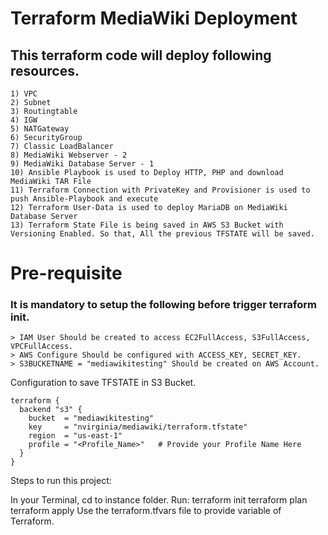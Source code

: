 # Terraform MediaWiki Deployment #

## This terraform code will deploy following resources. ##
	1) VPC
	2) Subnet
	3) Routingtable
	4) IGW
	5) NATGateway
	6) SecurityGroup
	7) Classic LoadBalancer
	8) MediaWiki Webserver - 2
	9) MediaWiki Database Server - 1
	10) Ansible Playbook is used to Deploy HTTP, PHP and download MediaWiki TAR File	
	11) Terraform Connection with PrivateKey and Provisioner is used to push Ansible-Playbook and execute
	12) Terraform User-Data is used to deploy MariaDB on MediaWiki Database Server
	13) Terraform State File is being saved in AWS S3 Bucket with Versioning Enabled. So that, All the previous TFSTATE will be saved.

# Pre-requisite #

### It is mandatory to setup the following before trigger terraform init. ###
	> IAM User Should be created to access EC2FullAccess, S3FullAccess, VPCFullAccess.
	> AWS Configure Should be configured with ACCESS_KEY, SECRET_KEY.
	> S3BUCKETNAME = "mediawikitesting" Should be created on AWS Account.

Configuration to save TFSTATE in S3 Bucket.

	terraform {
	  backend "s3" {
	    bucket  = "mediawikitesting"
	    key     = "nvirginia/mediawiki/terraform.tfstate"
	    region  = "us-east-1"
	    profile = "<Profile_Name>"   # Provide your Profile Name Here
	  }
	}

Steps to run this project:

In your Terminal, cd to instance folder. Run:
terraform init
terraform plan
terraform apply
Use the terraform.tfvars file to provide variable of Terraform.

